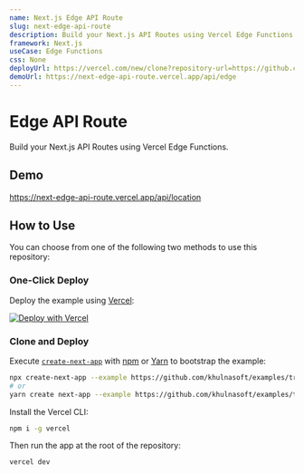 ```yaml
---
name: Next.js Edge API Route
slug: next-edge-api-route
description: Build your Next.js API Routes using Vercel Edge Functions.
framework: Next.js
useCase: Edge Functions
css: None
deployUrl: https://vercel.com/new/clone?repository-url=https://github.com/khulnasoft/examples/tree/main/edge-api-routes/hello-world-next&project-name=next-edge-api-route&repository-name=next-edge-api-route
demoUrl: https://next-edge-api-route.vercel.app/api/edge
---
```


# Edge API Route

Build your Next.js API Routes using Vercel Edge Functions.

## Demo

https://next-edge-api-route.vercel.app/api/location

## How to Use

You can choose from one of the following two methods to use this repository:

### One-Click Deploy

Deploy the example using [Vercel](https://vercel.com?utm_source=github&utm_medium=readme&utm_campaign=vercel-examples):

[![Deploy with Vercel](https://vercel.com/button)](https://vercel.com/new/git/external?repository-url=https://github.com/khulnasoft/examples/tree/main/edge-api-routes/hello-world-next&project-name=next-edge-api-route&repository-name=next-edge-api-route)

### Clone and Deploy

Execute [`create-next-app`](https://github.com/khulnasoft/next.js/tree/canary/packages/create-next-app) with [npm](https://docs.npmjs.com/cli/init) or [Yarn](https://yarnpkg.com/lang/en/docs/cli/create/) to bootstrap the example:

```bash
npx create-next-app --example https://github.com/khulnasoft/examples/tree/main/edge-api-routes/hello-world-next next-edge-api-route
# or
yarn create next-app --example https://github.com/khulnasoft/examples/tree/main/edge-api-routes/hello-world-next next-edge-api-route
```

Install the Vercel CLI:

```bash
npm i -g vercel
```

Then run the app at the root of the repository:

```bash
vercel dev
```
